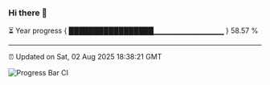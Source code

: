 ### Hi there 👋

⏳ Year progress { █████████████████▁▁▁▁▁▁▁▁▁▁▁▁▁ } 58.57 %

---

⏰ Updated on Sat, 02 Aug 2025 18:38:21 GMT

![Progress Bar CI](https://github.com/DhruviPatel157/GitHub-Actions-Demo/workflows/Progress%20Bar%20CI/badge.svg)
